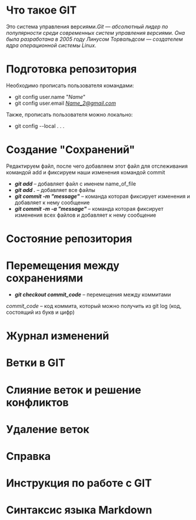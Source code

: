 # Что такое GIT
Это система управления версиями.*Git — абсолютный лидер по популярности среди современных систем управления версиями. Она была разработана в 2005 году Линусом Торвальдсом — создателем ядра операционной системы Linux.*

# Подготовка репозитория
Необходимо прописать пользователя командами:
* git config ­­user.name "*_Name_*"
* git config user.email *Name_2@gmail.com*

Также, прописать пользователя можно локально:
* git config --local . . .

# Создание "Сохранений"
Редактируем файл, после чего добавляем этот файл для отслеживания командой add и фиксируем наши изменения командой commit
* ___git add___ – добавляет файл с именем name_of_file
* ___git add .___ – добавляет все файлы
* ___git commit -m "message"___ – команда которая фиксирует изменения и добавляет к нему сообщение
* ___git commit -m -a "message"___ – команда которая фиксирует изменения всех файлов и добавляет к нему сообщение

# Состояние репозитория

# Перемещения между сохранениями

* ___git checkout commit_code___ – перемещения между коммитами

_commit_code_ – код коммита, который можно получить из git log (код, состоящий из букв и цифр)

# Журнал изменений

# Ветки в GIT

# Слияние веток и решение конфликтов

# Удаление веток

# Справка

# Инструкция по работе с GIT

# Синтаксис языка Markdown